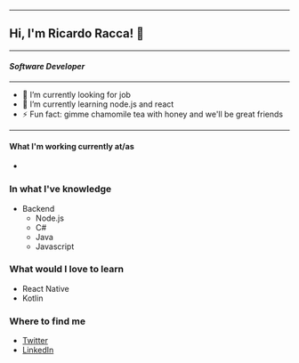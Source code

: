 

<!--
**raccaricardo/raccaricardo** is a ✨ _special_ ✨ repository because its `README.md` (this file) appears on your GitHub profile.

Here are some ideas to get you started:

- 🔭 I’m currently working on ...
- 🌱 I’m currently learning ...
- 👯 I’m looking to collaborate on ...
- 🤔 I’m looking for help with ...
- 💬 Ask me about ...
- 📫 How to reach me: ...
- 😄 Pronouns: ...
- ⚡ Fun fact: ...
-->
---
## Hi, I'm Ricardo Racca! 👋

---
#### *Software Developer*
---

- 🔭 I’m currently looking for job
- 🌱 I’m currently learning node.js and react
- ⚡ Fun fact: gimme chamomile tea with honey and we'll be great friends
---

#### What I'm working currently at/as
-

### In what I've knowledge
- Backend
   - Node.js
   - C#
   - Java
   - Javascript
### What would I love to learn
- React Native
- Kotlin
### Where to find me
+ [Twitter](https://twitter.com/Ricardo63335928)
+ [LinkedIn](https://www.linkedin.com/in/ricardoracca/)



 
